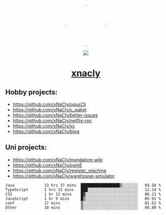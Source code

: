 <p align="center">
  <img style="border-radius: 100px" width="128" height="128" src="https://avatars.githubusercontent.com/u/47723417?v=4"/>
</p>
<p align="center">
  <img src="https://komarev.com/ghpvc/?username=xnacly&&style=flat-square"/>
</p>

<h1 align="center"><a href="https://xnacly.me"> xnacly</a> </h1>

## Hobby projects:
- https://github.com/xNaCly/opusCli
- https://github.com/xNaCly/c_paket
- https://github.com/xNaCly/better-issues
- https://github.com/xNaCly/netflix-rpc
- https://github.com/xNaCly/xc
- https://github.com/xNaCly/blog

## Uni projects:
- https://github.com/xNaCly/mandalore-wiki
- https://github.com/xNaCly/pgmE
- https://github.com/xNaCly/register_machine
- https://github.com/xNaCly/warehouse-simulator


<!--START_SECTION:waka-->

```text
Java             13 hrs 37 mins  █████████████████▒░░░░░░░   69.58 %
TypeScript       2 hrs 22 mins   ███░░░░░░░░░░░░░░░░░░░░░░   12.14 %
CSS              1 hr 12 mins    █▓░░░░░░░░░░░░░░░░░░░░░░░   06.13 %
JavaScript       1 hr 9 mins     █▒░░░░░░░░░░░░░░░░░░░░░░░   05.91 %
conf             17 mins         ▒░░░░░░░░░░░░░░░░░░░░░░░░   01.52 %
Other            10 mins         ▒░░░░░░░░░░░░░░░░░░░░░░░░   00.89 %
```

<!--END_SECTION:waka-->
